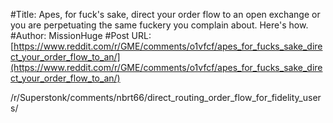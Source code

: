 #Title: Apes, for fuck's sake, direct your order flow to an open exchange or you are perpetuating the same fuckery you complain about. Here's how.
#Author: MissionHuge
#Post URL: [https://www.reddit.com/r/GME/comments/o1vfcf/apes_for_fucks_sake_direct_your_order_flow_to_an/](https://www.reddit.com/r/GME/comments/o1vfcf/apes_for_fucks_sake_direct_your_order_flow_to_an/)


/r/Superstonk/comments/nbrt66/direct_routing_order_flow_for_fidelity_users/